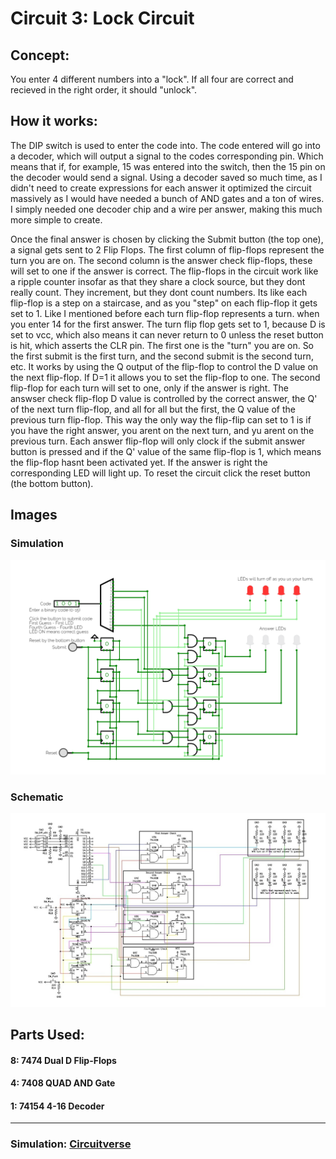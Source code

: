# Circuit 3: Lock Circuit 
## Concept:
You enter 4 different numbers into a "lock". If all four are correct and recieved in the right order, it should "unlock". 
## How it works:
The DIP switch is used to enter the code into. The code entered will go into a decoder, which will output a signal to the codes corresponding pin. Which means that if, for example, 15 was entered into the switch, then the 15 pin on the decoder would send a signal. Using a decoder saved so much time, as I didn't need to create expressions for each answer it optimized the circuit massively as I would have needed a bunch of AND gates and a ton of wires. I simply needed one decoder chip and a wire per answer, making this much more simple to create.

Once the final answer is chosen by clicking the Submit button (the top one), a signal gets sent to 2 Flip Flops. The first column of flip-flops represent the turn you are on. The second column is the answer check flip-flops, these will set to one if the answer is correct. The flip-flops in the circuit work like a ripple counter insofar as that they share a clock source, but they dont really count. They increment, but they dont count numbers. Its like each flip-flop is a step on a staircase, and as you "step" on each flip-flop it gets set to 1. Like I mentioned before each turn flip-flop represents a turn. when you enter 14 for the first answer. The turn flip flop gets set to 1, because D is set to vcc, which also means it can never return to 0 unless the reset button is hit, which asserts the CLR pin.       The first one is the "turn" you are on. So the first submit is the first turn, and the second submit is the second turn, etc. It works by using the Q output of the flip-flop to control the D value on the next flip-flop. If D=1 it allows you to set the flip-flop to one. The second flip-flop for each turn will set to one, only if the answer is right. The answser check flip-flop D value is controlled by the correct answer, the Q' of the next turn flip-flop, and all for all but the first, the Q value of the previous turn flip-flop. This way the only way the flip-flip can set to 1 is if you have the right answer, you arent on the next turn, and yu arent on the previous turn. Each answer flip-flop will only clock if the submit answer button is pressed and if the Q' value of the same flip-flop is 1, which means the flip-flop hasnt been activated yet. If the answer is right the corresponding LED will light up. To reset the circuit click the reset button (the bottom button).

## Images
### Simulation
![Circuit 3 Simulation](Circuit_3_Simulation.png)
### Schematic
![Circuit 3 Schematic](Circuit_3_Schematic.jpg)

## Parts Used:
#### 8: 7474 Dual D Flip-Flops
#### 4: 7408 QUAD AND Gate
#### 1: 74154 4-16 Decoder

***
### Simulation: [Circuitverse](https://circuitverse.org/simulator/edit/lock-circuit-9322b070-b124-4427-a766-c93bc677ccae)
